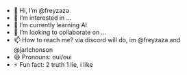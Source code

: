- 👋 Hi, I’m @freyzaza
- 👀 I’m interested in ...
- 🌱 I’m currently learning AI
- 💞️ I’m looking to collaborate on ...
- 📫 How to reach me?
  via discord will do, im @freyzaza and @jarlchonson 
- 😄 Pronouns: oui/oui
- ⚡ Fun fact: 2 truth 1 lie, i like 

<!---
freyzaza/freyzaza is a ✨ special ✨ repository because its `README.md` (this file) appears on your GitHub profile.
You can click the Preview link to take a look at your changes.
--->
